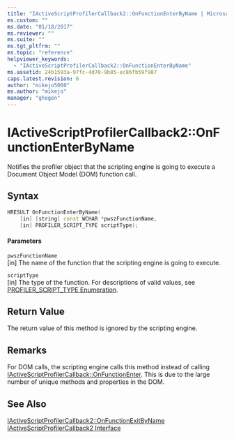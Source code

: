 ```yaml
---
title: "IActiveScriptProfilerCallback2::OnFunctionEnterByName | Microsoft Docs"
ms.custom: ""
ms.date: "01/18/2017"
ms.reviewer: ""
ms.suite: ""
ms.tgt_pltfrm: ""
ms.topic: "reference"
helpviewer_keywords: 
  - "IActiveScriptProfilerCallback2::OnFunctionEnterByName"
ms.assetid: 24b1593a-97fc-4d70-9b85-ec86fb59f987
caps.latest.revision: 6
author: "mikejo5000"
ms.author: "mikejo"
manager: "ghogen"
---
```

# IActiveScriptProfilerCallback2::OnFunctionEnterByName
Notifies the profiler object that the scripting engine is going to execute a Document Object Model (DOM) function call.  
  
## Syntax  
  
```cpp
HRESULT OnFunctionEnterByName(  
    [in] [string] const WCHAR *pwszFunctionName,  
    [in] PROFILER_SCRIPT_TYPE scriptType);  
```  
  
#### Parameters  
 `pwszFunctionName`  
 [in] The name of the function that the scripting engine is going to execute.  
  
 `scriptType`  
 [in] The type of the function. For descriptions of valid values, see [PROFILER_SCRIPT_TYPE Enumeration](../../winscript/reference/profiler-script-type-enumeration.md).  
  
## Return Value  
 The return value of this method is ignored by the scripting engine.  
  
## Remarks  
 For DOM calls, the scripting engine calls this method instead of calling [IActiveScriptProfilerCallback::OnFunctionEnter](../../winscript/reference/iactivescriptprofilercallback-onfunctionenter.md). This is due to the large number of unique methods and properties in the DOM.  
  
## See Also  
 [IActiveScriptProfilerCallback2::OnFunctionExitByName](../../winscript/reference/iactivescriptprofilercallback2-onfunctionexitbyname.md)   
 [IActiveScriptProfilerCallback2 Interface](../../winscript/reference/iactivescriptprofilercallback2-interface.md)